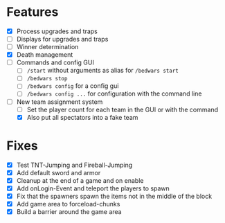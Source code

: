 # Features

- [X] Process upgrades and traps
- [ ] Displays for upgrades and traps
- [ ] Winner determination
- [X] Death management
- [ ] Commands and config GUI
    - [ ] `/start` without arguments as alias for `/bedwars start`
    - [ ] `/bedwars stop`
    - [ ] `/bedwars config` for a config gui
    - [ ] `/bedwars config ...` for configuration with the command line
- [ ] New team assignment system
  - [ ] Set the player count for each team in the GUI or with the command
  - [X] Also put all spectators into a fake team

# Fixes

- [X] Test TNT-Jumping and Fireball-Jumping
- [X] Add default sword and armor
- [X] Cleanup at the end of a game and on enable
- [X] Add onLogin-Event and teleport the players to spawn
- [X] Fix that the spawners spawn the items not in the middle of the block
- [X] Add game area to forceload-chunks
- [X] Build a barrier around the game area
